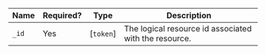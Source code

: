  Name|Required?|Type|Description
-------|-----------|-----------|-------------------------------------------------------
 `_id`|Yes|[`token`]|The logical resource id associated with the resource.
